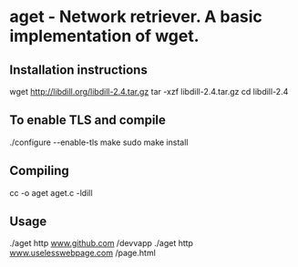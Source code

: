 # aget - Network retriever. A basic implementation of wget. 


## Installation instructions
wget http://libdill.org/libdill-2.4.tar.gz
tar -xzf libdill-2.4.tar.gz
cd libdill-2.4

## To enable TLS and compile
./configure --enable-tls
make
sudo make install



## Compiling
cc -o aget aget.c -ldill

## Usage
./aget http www.github.com /devvapp
./aget http www.uselesswebpage.com /page.html